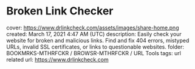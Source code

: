 # Broken Link Checker

cover: https://www.drlinkcheck.com/assets/images/share-home.png
created: March 17, 2021 4:47 AM (UTC)
description: Easily check your website for broken and malicious links. Find and fix 404 errors, mistyped URLs, invalid SSL certificates, or links to questionable websites.
folder: BOOKMRKS-MTHRFCKR / BROWSR-MTHRFCKR / URL Tools
tags: url related
url: https://www.drlinkcheck.com